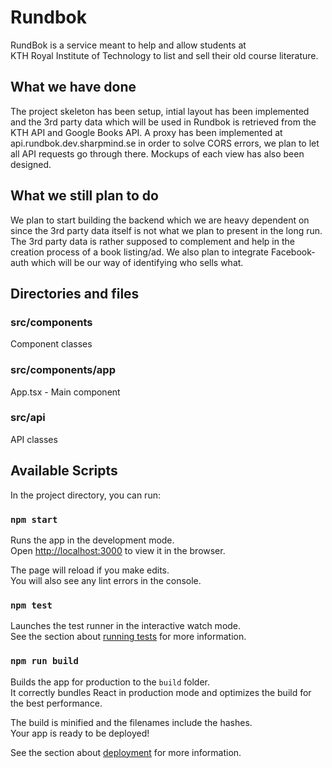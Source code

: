 # Rundbok

RundBok is a service meant to help and allow students at<br/>
KTH Royal Institute of Technology to list and sell their old course literature.

## What we have done

The project skeleton has been setup, intial layout has been implemented and the 3rd party data which will be used in Rundbok is retrieved from the KTH API and Google Books API. A proxy has been implemented at api.rundbok.dev.sharpmind.se in order to solve CORS errors, we plan to let all API requests go through there. Mockups of each view has also been designed.

## What we still plan to do

We plan to start building the backend which we are heavy dependent on since the 3rd party data itself is not what we plan to present in the long run. The 3rd party data is rather supposed to complement and help in the creation process of a book listing/ad. We also plan to integrate Facebook-auth which will be our way of identifying who sells what.

## Directories and files

### src/components

Component classes

### src/components/app

App.tsx - Main component

### src/api

API classes

## Available Scripts

In the project directory, you can run:

### `npm start`

Runs the app in the development mode.<br>
Open [http://localhost:3000](http://localhost:3000) to view it in the browser.

The page will reload if you make edits.<br>
You will also see any lint errors in the console.

### `npm test`

Launches the test runner in the interactive watch mode.<br>
See the section about [running tests](https://facebook.github.io/create-react-app/docs/running-tests) for more information.

### `npm run build`

Builds the app for production to the `build` folder.<br>
It correctly bundles React in production mode and optimizes the build for the best performance.

The build is minified and the filenames include the hashes.<br>
Your app is ready to be deployed!

See the section about [deployment](https://facebook.github.io/create-react-app/docs/deployment) for more information.
